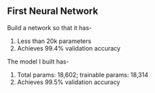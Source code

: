 ## First Neural Network

Build a network so that it has-
1. Less than 20k parameters
2. Achieves 99.4% validation accuracy

The model I built has-
1. Total params: 18,602; trainable params: 18,314
2. Achieves 99.5% validation accuracy
